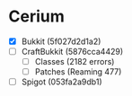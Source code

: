 # Cerium
- [x] Bukkit (5f027d2d1a2)
- [ ] CraftBukkit (5876cca4429)
  - [ ] Classes (2182 errors)
  - [ ] Patches (Reaming 477)
- [ ] Spigot (053fa2a9db1)